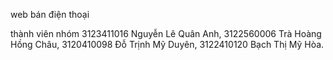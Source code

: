 web bán điện thoại

thành viên nhóm
3123411016 Nguyễn Lê Quân Anh, 
3122560006 Trà Hoàng Hồng Châu, 
3120410098 Đỗ Trịnh Mỹ Duyên, 
3122410120 Bạch Thị Mỹ Hòa.
